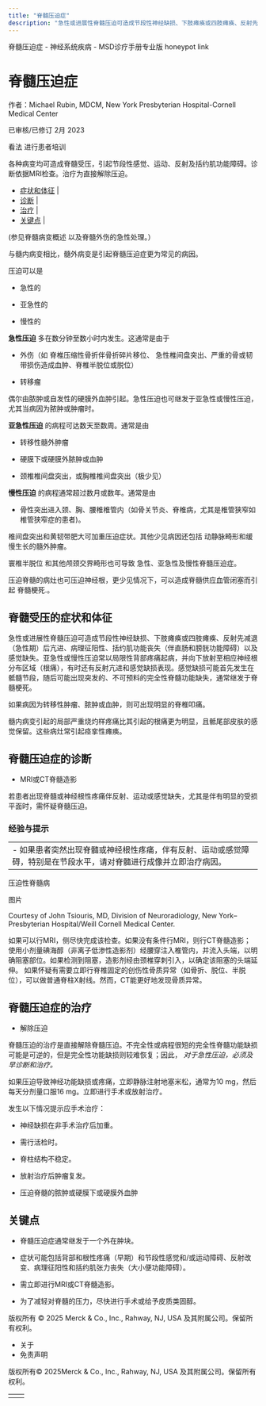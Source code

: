 ```yaml
---
title: "脊髓压迫症"
description: "急性或进展性脊髓压迫可造成节段性神经缺损、下肢瘫痪或四肢瘫痪、反射先减退（急性期）后亢进、病理征阳性、括约肌功能丧失（伴直肠和膀胱功能障碍）以及感觉缺失。亚急性或慢性压迫常以局限性背部疼痛起病，并向下放射至相应神经根分布区域（根痛），有时还有反射亢进和感觉缺损表现。感觉缺损可能首先发生在骶髓节段，随后可能出现突发的、不可预料的完全性脊髓功能缺失，通常继发于脊髓梗死。"
---
```


﻿脊髓压迫症 \- 神经系统疾病 \- MSD诊疗手册专业版 honeypot link

# 脊髓压迫症

作者：Michael Rubin, MDCM, New York Presbyterian Hospital-Cornell Medical Center

已审核/已修订 2月 2023

看法 进行患者培训

各种病变均可造成脊髓受压，引起节段性感觉、运动、反射及括约肌功能障碍。诊断依据MRI检查。治疗为直接解除压迫。

- [症状和体征](#症状和体征_v1046880_zh) \|
- [诊断](#诊断_v1046884_zh) \|
- [治疗](#治疗_v1046891_zh) \|
- [关键点](#关键点_v7508038_zh) \|

(参见脊髓病变概述 以及脊髓外伤的急性处理。）

与髓内病变相比，髓外病变是引起脊髓压迫症更为常见的病因。

压迫可以是

- 急性的

- 亚急性的

- 慢性的


**急性压迫** 多在数分钟至数小时内发生。这通常是由于

- 外伤（如 脊椎压缩性骨折伴骨折碎片移位、 急性椎间盘突出、严重的骨或韧带损伤造成血肿、脊椎半脱位或脱位）

- 转移瘤


偶尔由脓肿或自发性的硬膜外血肿引起。急性压迫也可继发于亚急性或慢性压迫，尤其当病因为脓肿或肿瘤时。

**亚急性压迫** 的病程可达数天至数周。通常是由

- 转移性髓外肿瘤

- 硬膜下或硬膜外脓肿或血肿

- 颈椎椎间盘突出，或胸椎椎间盘突出（极少见）


**慢性压迫** 的病程通常超过数月或数年。通常是由

- 骨性突出进入颈、胸、腰椎椎管内（如骨关节炎、脊椎病，尤其是椎管狭窄如椎管狭窄症的患者)。


椎间盘突出和黄韧带肥大可加重压迫症状。其他少见病因还包括 动静脉畸形和缓慢生长的髓外肿瘤。

寰椎半脱位 和其他颅颈交界畸形也可导致 急性、亚急性及慢性脊髓压迫症。

压迫脊髓的病灶也可压迫神经根，更少见情况下，可以造成脊髓供应血管闭塞而引起 脊髓梗死.。

## 脊髓受压的症状和体征

急性或进展性脊髓压迫可造成节段性神经缺损、下肢瘫痪或四肢瘫痪、反射先减退（急性期）后亢进、病理征阳性、括约肌功能丧失（伴直肠和膀胱功能障碍）以及感觉缺失。亚急性或慢性压迫常以局限性背部疼痛起病，并向下放射至相应神经根分布区域（根痛），有时还有反射亢进和感觉缺损表现。感觉缺损可能首先发生在骶髓节段，随后可能出现突发的、不可预料的完全性脊髓功能缺失，通常继发于脊髓梗死。

如果病因为转移性肿瘤、脓肿或血肿，则可出现明显的脊椎叩痛。

髓内病变引起的局部严重烧灼样疼痛比其引起的根痛更为明显，且骶尾部皮肤的感觉保留。这些病灶常引起痉挛性瘫痪。

## 脊髓压迫症的诊断

- MRI或CT脊髓造影


若患者出现脊髓或神经根性疼痛伴反射、运动或感觉缺失，尤其是伴有明显的受损平面时，需怀疑脊髓压迫。

### 经验与提示

|     |
| --- |
| - 如果患者突然出现脊髓或神经根性疼痛，伴有反射、运动或感觉障碍，特别是在节段水平，请对脊髓进行成像并立即治疗病因。 |

压迫性脊髓病



图片

Courtesy of John Tsiouris, MD, Division of Neuroradiology, New York–Presbyterian Hospital/Weill Cornell Medical Center.

如果可以行MRI，侧尽快完成该检查。如果没有条件行MRI，则行CT脊髓造影；使用小剂量碘海醇（非离子低渗性造影剂）经腰穿注入椎管内，并流入头端，以明确阻塞部位。如果检测到阻塞，造影剂经由颈椎穿刺引入，以确定该阻塞的头端延伸。 如果怀疑有需要立即行脊椎固定的创伤性骨质异常（如骨折、脱位、半脱位），可以做普通脊柱X射线。然而，CT能更好地发现骨质异常。

## 脊髓压迫症的治疗

- 解除压迫


脊髓压迫的治疗是直接解除脊髓压迫。不完全性或病程很短的完全性脊髓功能缺损可能是可逆的，但是完全性功能缺损则较难恢复；因此， _对于急性压迫，必须及早诊断和治疗。_

如果压迫导致神经功能缺损或疼痛，立即静脉注射地塞米松，通常为10 mg，然后每天分剂量口服16 mg。立即进行手术或放射治疗。

发生以下情况提示应手术治疗：

- 神经缺损在非手术治疗后加重。

- 需行活检时。

- 脊柱结构不稳定。

- 放射治疗后肿瘤复发。

- 压迫脊髓的脓肿或硬膜下或硬膜外血肿


## 关键点

- 脊髓压迫症通常继发于一个外在肿块。

- 症状可能包括背部和根性疼痛（早期）和节段性感觉和/或运动障碍、反射改变、病理征阳性和括约肌张力丧失（大小便功能障碍）。

- 需立即进行MRI或CT脊髓造影。

- 为了减轻对脊髓的压力，尽快进行手术或给予皮质类固醇。




版权所有 © 2025
Merck & Co., Inc., Rahway, NJ, USA 及其附属公司。保留所有权利。

- 关于
- 免责声明

版权所有© 2025Merck & Co., Inc., Rahway, NJ, USA 及其附属公司。保留所有权利。

|     |     |
| --- | --- |
|  |  |